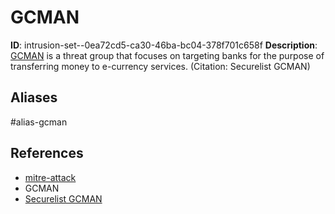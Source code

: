 # GCMAN

**ID**: intrusion-set--0ea72cd5-ca30-46ba-bc04-378f701c658f
**Description**: [GCMAN](https://attack.mitre.org/groups/G0036) is a threat group that focuses on targeting banks for the purpose of transferring money to e-currency services. (Citation: Securelist GCMAN)

## Aliases
#alias-gcman

## References
- [mitre-attack](https://attack.mitre.org/groups/G0036)
- GCMAN
- [Securelist GCMAN](https://securelist.com/apt-style-bank-robberies-increase-with-metel-gcman-and-carbanak-2-0-attacks/73638/)
